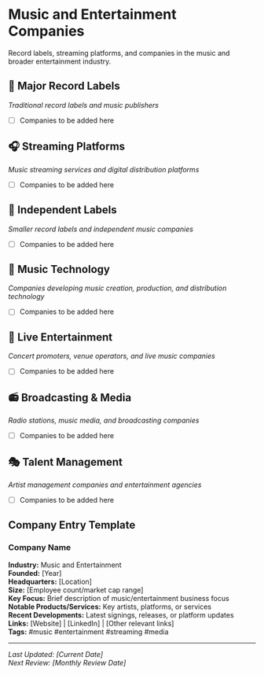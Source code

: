 # Music and Entertainment Companies

Record labels, streaming platforms, and companies in the music and broader entertainment industry.

## 🎵 Major Record Labels
*Traditional record labels and music publishers*

- [ ] Companies to be added here

## 🎧 Streaming Platforms
*Music streaming services and digital distribution platforms*

- [ ] Companies to be added here

## 🎤 Independent Labels
*Smaller record labels and independent music companies*

- [ ] Companies to be added here

## 🎼 Music Technology
*Companies developing music creation, production, and distribution technology*

- [ ] Companies to be added here

## 🎪 Live Entertainment
*Concert promoters, venue operators, and live music companies*

- [ ] Companies to be added here

## 📻 Broadcasting & Media
*Radio stations, music media, and broadcasting companies*

- [ ] Companies to be added here

## 🎭 Talent Management
*Artist management companies and entertainment agencies*

- [ ] Companies to be added here

## Company Entry Template

### Company Name
**Industry:** Music and Entertainment  
**Founded:** [Year]  
**Headquarters:** [Location]  
**Size:** [Employee count/market cap range]  
**Key Focus:** Brief description of music/entertainment business focus  
**Notable Products/Services:** Key artists, platforms, or services  
**Recent Developments:** Latest signings, releases, or platform updates  
**Links:** [Website] | [LinkedIn] | [Other relevant links]  
**Tags:** #music #entertainment #streaming #media

---

*Last Updated: [Current Date]*  
*Next Review: [Monthly Review Date]*
